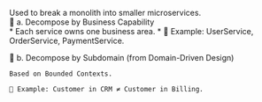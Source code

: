 Used to break a monolith into smaller microservices.  
🔹 a. Decompose by Business Capability  
    * Each service owns one business area.
    * 📌 Example: UserService, OrderService, PaymentService.  

🔹 b. Decompose by Subdomain (from Domain-Driven Design)  

    Based on Bounded Contexts.  

    📌 Example: Customer in CRM ≠ Customer in Billing.  
